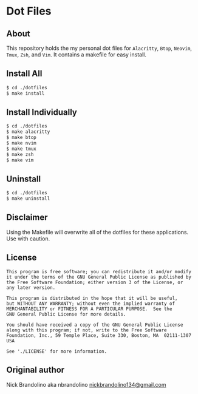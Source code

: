 # Dot Files

## About

This repository holds the my personal dot files for `Alacritty`, `Btop`, `Neovim`, `Tmux`, `Zsh`, and `Vim`. It contains a makefile for easy install.

Install All
-----------
```bash
$ cd ./dotfiles
$ make install
```

Install Individually
--------------------
```bash
$ cd ./dotfiles
$ make alacritty
$ make btop
$ make nvim
$ make tmux
$ make zsh
$ make vim
```

Uninstall
---------
```bash
$ cd ./dotfiles
$ make uninstall
```

## Disclaimer
Using the Makefile will overwrite all of the dotfiles for these applications. Use with caution.

## License

    This program is free software; you can redistribute it and/or modify
    it under the terms of the GNU General Public License as published by
    the Free Software Foundation; either version 3 of the License, or
    any later version.

    This program is distributed in the hope that it will be useful,
    but WITHOUT ANY WARRANTY; without even the implied warranty of
    MERCHANTABILITY or FITNESS FOR A PARTICULAR PURPOSE.  See the
    GNU General Public License for more details.

    You should have received a copy of the GNU General Public License
    along with this program; if not, write to the Free Software
    Foundation, Inc., 59 Temple Place, Suite 330, Boston, MA  02111-1307  USA

    See './LICENSE' for more information.

## Original author

Nick Brandolino aka nbrandolino
nickbrandolino134@gmail.com

